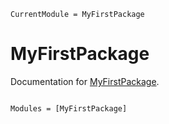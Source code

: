 ```@meta
CurrentModule = MyFirstPackage
```

# MyFirstPackage

Documentation for [MyFirstPackage](https://github.com/HsiaHongKuan/MyFirstPackage.jl).

```@index
```

```@autodocs
Modules = [MyFirstPackage]
```
